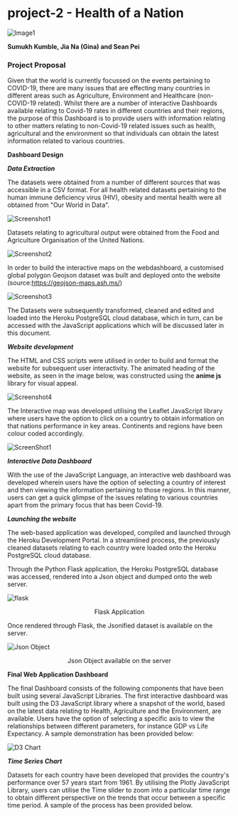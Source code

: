 # project-2 - Health of a Nation

![Image1](https://raw.githubusercontent.com/skumble27/project-2/main/images/nationshealth.jpg)

**Sumukh Kumble, Jia Na (Gina) and Sean Pei**

### Project Proposal

Given that the world is currently focussed on the events pertaining to COVID-19, there are many issues that are effecting many countries in different areas such as Agriculture, Environment and Healthcare (non-COVID-19 related). Whilst there are a number of interactive Dashboards available relating to Covid-19 rates in different countries and their regions, the purpose of this Dashboard is to provide users with information relating to other matters relating to non-Covid-19 related issues such as health, agricultural and the environment so that individuals can obtain the latest information related to various countries.  

**Dashboard Design**

***Data Extraction***

The datasets were obtained from a number of different sources that was accessible in a CSV format. For all health related datasets pertaining to the human immune deficiency virus (HIV), obesity and mental health were all obtained from "Our World in Data". 

![Screenshot1](https://raw.githubusercontent.com/skumble27/project-2/main/images/Screenshot5.gif)

Datasets relating to agricultural output were obtained from the Food and Agriculture Organisation of the United Nations. 

![Screenshot2](https://raw.githubusercontent.com/skumble27/project-2/main/images/Screenshot6.gif)

In order to build the interactive maps on the webdashboard, a customised global polygon Geojson dataset was built and deployed onto the website (source:https://geojson-maps.ash.ms/)

![Screenshot3](https://raw.githubusercontent.com/skumble27/project-2/main/images/Screenshot9.gif)

The Datasets were subsequently transformed, cleaned and edited and loaded into the Heroku PostgreSQL cloud database, which in turn, can be accessed with the JavaScript applications which will be discussed later in this document. 

***Website development***

The HTML and CSS scripts were utilised in order to build and format the website for subsequent user interactivity. The animated heading of the website, as seen in the image below, was constructed using the **anime js** library for visual appeal. 

![Screenshot4](https://raw.githubusercontent.com/skumble27/project-2/main/images/Screenshot4.gif)

The Interactive map was developed utilising the Leaflet JavaScript library where users have the option to click on a country to obtain information on that nations performance in key areas. Continents and regions have been colour coded accordingly.

![ScreenShot1](https://raw.githubusercontent.com/skumble27/project-2/main/images/Screenshot10.gif)

***Interactive Data Dashboard***

With the use of the JavaScript Language, an interactive web dashboard was developed wherein users have the option of selecting a country of interest and then viewing the information pertaining to those regions. In this manner, users can get a quick glimpse of the issues relating to various countries apart from the primary focus that has been Covid-19. 

***Launching the website***

The web-based application was developed, compiled and launched through the Heroku Development Portal. In a streamlined process, the previously cleaned datasets relating to each country were loaded onto the Heroku PostgreSQL cloud database.

Through the Python Flask application, the Heroku PostgreSQL database was accessed, rendered into a Json object and dumped onto the web server. 

![flask](https://raw.githubusercontent.com/skumble27/project-2/main/images/flaskapp.png)

<div align="center">Flask Application</div>

Once rendered through Flask, the Jsonified dataset is available on the server.

![Json Object](https://raw.githubusercontent.com/skumble27/project-2/main/images/jsonobject.png)

<div align="center">Json Object available on the server</div>

**Final Web Application Dashboard**

The final Dashboard consists of the following components that have been built using several JavaScript Libraries. The first interactive dashboard was built using the D3 JavaScript library where a snapshot of the world, based on the latest data relating to Health, Agriculture and the Environment, are available. Users have the option of selecting a specific axis to view the relationships between different parameters, for instance GDP vs Life Expectancy. A sample demonstration has been provided below:

![D3 Chart](https://raw.githubusercontent.com/skumble27/project-2/main/images/d3chart.gif)

***Time Series Chart*** 

Datasets for each country have been developed that provides the country's performance over 57 years start from 1961. By utilising the Plotly JavaScript Library, users can utilise the Time slider to zoom into a particular time range to obtain different perspective on the trends that occur between a specific time period. A sample of the process has been provided below.

